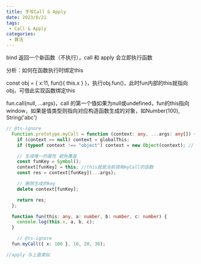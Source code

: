 ```yaml
---
title: 手写Call & Apply
date: 2023/8/21
tags:
 - Call & Apply
categories:
 - 算法
---
```


bind 返回一个新函数（不执行），call 和 apply 会立即执行函数

分析：如何在函数执行时绑定this

const obj = { x:11, fun(){ this.x } }，执行obj.fun()，此时fun内部的this就指向obj，可借此实现函数绑定this

fun.call(null, ...args)，call 的第一个值如果为null或undefined，fun的this指向window，如果是值类型则指向对应构造函数生成的对象，如Number(100), String('abc')

```typescript
// @ts-ignore
  Function.prototype.myCall = function (context: any, ...args: any[]) {
    if (context == null) context = globalThis;
    if (typeof context !== "object") context = new Object(context); // 如果是值类型

    // 生成唯一的属性 避免覆盖
    const funKey = Symbol();
    context[funKey] = this; //this就是当前调用myCall的函数
    const res = context[funKey](...args);

    // 删除生成的key
    delete context[funKey];

    return res;
  };

  function fun(this: any, a: number, b: number, c: number) {
    console.log(this.x, a, b, c);
  }

    // @ts-ignore
  fun.myCall({ x: 100 }, 10, 20, 30);
```

```typescript
//apply 与上面类似